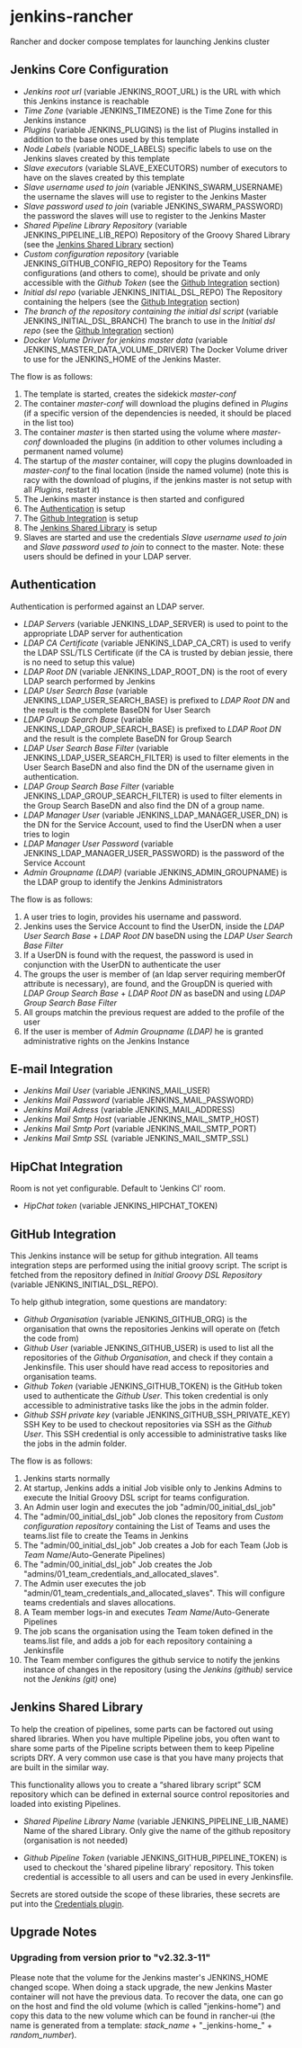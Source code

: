 # jenkins-rancher
Rancher and docker compose templates for launching Jenkins cluster

## Jenkins Core Configuration

* *Jenkins root url* (variable JENKINS\_ROOT\_URL) is the URL with which this Jenkins instance is reachable
* *Time Zone* (variable JENKINS\_TIMEZONE) is the Time Zone for this Jenkins instance
* *Plugins* (variable JENKINS\_PLUGINS) is the list of Plugins installed in addition to the base ones used by this template
* *Node Labels* (variable NODE\_LABELS) specific labels to use on the Jenkins slaves created by this template
* *Slave executors* (variable SLAVE\_EXECUTORS) number of executors to have on the slaves created by this template
* *Slave username used to join* (variable JENKINS\_SWARM\_USERNAME) the username the slaves will use to register to the Jenkins Master
* *Slave password used to join* (variable JENKINS\_SWARM\_PASSWORD) the password the slaves will use to register to the Jenkins Master
* *Shared Pipeline Library Repository* (variable JENKINS\_PIPELINE\_LIB\_REPO) Repository of the Groovy Shared Library (see the [Jenkins Shared Library](#Jenkins-Shared-Library) section)
* *Custom configuration repository* (variable JENKINS\_GITHUB\_CONFIG\_REPO) Repository for the Teams configurations (and others to come), should be private and only accessible with the *Github Token* (see the [Github Integration](#Github-Integration) section)
* *Initial dsl repo* (variable JENKINS\_INITIAL\_DSL\_REPO) The Repository containing the helpers (see the [Github Integration](#Github-Integration) section)
* *The branch of the repository containing the initial dsl script* (variable JENKINS\_INITIAL\_DSL\_BRANCH) The branch to use in the *Initial dsl repo* (see the [Github Integration](#Github-Integration) section)
* *Docker Volume Driver for jenkins master data* (variable JENKINS\_MASTER\_DATA\_VOLUME\_DRIVER) The Docker Volume driver to use for the JENKINS\_HOME of the Jenkins Master.

The flow is as follows:
1. The template is started, creates the sidekick *master-conf*
2. The container *master-conf* will download the plugins defined in *Plugins* (if a specific version of the dependencies is needed, it should be placed in the list too)
3. The container *master* is then started using the volume where *master-conf* downloaded the plugins (in addition to other volumes including a permanent named volume)
4. The startup of the *master* container, will copy the plugins downloaded in *master-conf* to the final location (inside the named volume) (note this is racy with the download of plugins, if the jenkins master is not setup with all *Plugins*, restart it)
5. The Jenkins master instance is then started and configured
6. The [Authentication](#Authentication) is setup
7. The [Github Integration](#Github-Integration) is setup
8. The [Jenkins Shared Library](#Jenkins-Shared-Library) is setup
9. Slaves are started and use the credentials *Slave username used to join* and *Slave password used to join* to connect to the master. Note: these users should be defined in your LDAP server.

## Authentication<a name="Authentication"></a>

Authentication is performed against an LDAP server.

* *LDAP Servers* (variable JENKINS\_LDAP\_SERVER) is used to point to the appropriate LDAP server for authentication
* *LDAP CA Certificate* (variable JENKINS\_LDAP\_CA\_CRT) is used to verify the LDAP SSL/TLS Certificate (if the CA is trusted by debian jessie, there is no need to setup this value)
* *LDAP Root DN* (variable JENKINS\_LDAP\_ROOT\_DN) is the root of every LDAP search performed by Jenkins
* *LDAP User Search Base* (variable JENKINS\_LDAP\_USER\_SEARCH\_BASE) is prefixed to *LDAP Root DN* and the result is the complete BaseDN for User Search
* *LDAP Group Search Base* (variable JENKINS\_LDAP\_GROUP\_SEARCH\_BASE) is prefixed to *LDAP Root DN* and the result is the complete BaseDN for Group Search
* *LDAP User Search Base Filter* (variable JENKINS\_LDAP\_USER\_SEARCH\_FILTER) is used to filter elements in the User Search BaseDN and also find the DN of the username given in authentication.
* *LDAP Group Search Base Filter* (variable JENKINS\_LDAP\_GROUP\_SEARCH\_FILTER) is used to filter elements in the Group Search BaseDN and also find the DN of a group name.
* *LDAP Manager User* (variable JENKINS\_LDAP\_MANAGER\_USER\_DN) is the DN for the Service Account, used to find the UserDN when a user tries to login
* *LDAP Manager User Password* (variable JENKINS\_LDAP\_MANAGER\_USER\_PASSWORD) is the password of the Service Account
* *Admin Groupname (LDAP)* (variable JENKINS\_ADMIN\_GROUPNAME) is the LDAP group to identify the Jenkins Administrators

The flow is as follows:

1. A user tries to login, provides his username and password.
2. Jenkins uses the Service Account to find the UserDN, inside the *LDAP User Search Base* + *LDAP Root DN* baseDN using the *LDAP User Search Base Filter*
3. If a UserDN is found with the request, the password is used in conjunction with the UserDN to authenticate the user
4. The groups the user is member of (an ldap server requiring memberOf attribute is necessary), are found, and the GroupDN is queried with *LDAP Group Search Base* + *LDAP Root DN* as baseDN and using *LDAP Group Search Base Filter*
5. All groups matchin the previous request are added to the profile of the user
6. If the user is member of *Admin Groupname (LDAP)* he is granted administrative rights on the Jenkins Instance

## E-mail Integration

* *Jenkins Mail User* (variable JENKINS\_MAIL\_USER)
* *Jenkins Mail Password* (variable JENKINS\_MAIL\_PASSWORD)
* *Jenkins Mail Adress* (variable JENKINS\_MAIL\_ADDRESS)
* *Jenkins Mail Smtp Host* (variable JENKINS\_MAIL\_SMTP\_HOST)
* *Jenkins Mail Smtp Port* (variable JENKINS\_MAIL\_SMTP\_PORT)
* *Jenkins Mail Smtp SSL* (variable JENKINS\_MAIL\_SMTP\_SSL)

## HipChat Integration

Room is not yet configurable. Default to 'Jenkins CI' room.

* *HipChat token* (variable JENKINS\_HIPCHAT\_TOKEN)

## GitHub Integration<a name="Github-Integration"></a>

This Jenkins instance will be setup for github integration. All teams integration steps are performed using the initial groovy script. The script is fetched from the repository defined in *Initial Groovy DSL Repository* (variable JENKINS\_INITIAL\_DSL\_REPO).

To help github integration, some questions are mandatory:

* *Github Organisation* (variable JENKINS\_GITHUB\_ORG) is the organisation that owns the repositories Jenkins will operate on (fetch the code from)
* *Github User* (variable JENKINS\_GITHUB\_USER) is used to list all the repositories of the *Github Organisation*, and check if they contain a Jenkinsfile. This user should have read access to repositories and organisation teams.
* *Github Token* (variable JENKINS\_GITHUB\_TOKEN) is the GitHub token used to authenticate the *Github User*. This token credential is only accessible to administrative tasks like the jobs in the admin folder.
* *Github SSH private key* (variable JENKINS\_GITHUB\_SSH\_PRIVATE\_KEY) SSH Key to be used to checkout repositories via SSH as the *Github User*. This SSH credential is only accessible to administrative tasks like the jobs in the admin folder.

The flow is as follows:

1. Jenkins starts normally
2. At startup, Jenkins adds a initial Job visible only to Jenkins Admins to execute the Initial Groovy DSL script for teams configuration.
3. An Admin user login and executes the job "admin/00\_initial\_dsl\_job"
4. The "admin/00\_initial\_dsl\_job" Job clones the repository from *Custom configuration repository* containing the List of Teams and uses the teams.list file to create the Teams in Jenkins
5. The "admin/00\_initial\_dsl\_job" Job creates a Job for each Team (Job is *Team Name*/Auto-Generate Pipelines)
6. The "admin/00\_initial\_dsl\_job" Job creates the Job "admins/01\_team\_credentials\_and\_allocated\_slaves".
7. The Admin user executes the job "admin/01\_team\_credentials\_and\_allocated\_slaves". This will configure teams credentials and slaves allocations.
8. A Team member logs-in and executes *Team Name*/Auto-Generate Pipelines
9. The job scans the organisation using the Team token defined in the teams.list file, and adds a job for each repository containing a Jenkinsfile
10. The Team member configures the github service to notify the jenkins instance of changes in the repository (using the *Jenkins (github)* service not the *Jenkins (git)* one)

## Jenkins Shared Library<a name="Jenkins-Shared-Library"></a>

To help the creation of pipelines, some parts can be factored out using shared libraries. When you have multiple Pipeline jobs, you often want to share some parts of the Pipeline scripts between them to keep Pipeline scripts DRY. A very common use case is that you have many projects that are built in the similar way.

This functionality allows you to create a “shared library script” SCM repository which can be defined in external source control repositories and loaded into existing Pipelines.

* *Shared Pipeline Library Name* (variable JENKINS\_PIPELINE\_LIB\_NAME) Name of the shared Library. Only give the name of the github repository (organisation is not needed)

* *Github Pipeline Token* (variable JENKINS\_GITHUB\_PIPELINE\_TOKEN) is used to checkout the 'shared pipeline library' repository. This token credential is accessible to all users and can be used in every Jenkinsfile.

Secrets are stored outside the scope of these libraries, these secrets are put into the [Credentials plugin](https://wiki.jenkins-ci.org/display/JENKINS/Credentials+Plugin).

## Upgrade Notes

### Upgrading from version prior to "v2.32.3-11"
Please note that the volume for the Jenkins master's JENKINS\_HOME changed scope. When doing a stack upgrade, the new Jenkins Master container will not have the previous data.
To recover the data, one can go on the host and find the old volume (which is called "jenkins-home") and copy this data to the new volume which can be found in rancher-ui (the name is generated from a template: *stack\_name* + "\_jenkins-home\_" + *random\_number*).
